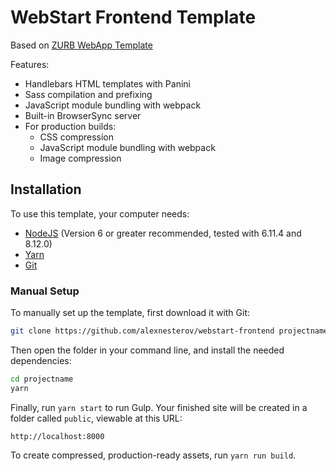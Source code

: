 # WebStart Frontend Template
Based on [ZURB WebApp Template](https://github.com/zurb/foundation-zurb-template)

Features:

- Handlebars HTML templates with Panini
- Sass compilation and prefixing
- JavaScript module bundling with webpack
- Built-in BrowserSync server
- For production builds:
  - CSS compression
  - JavaScript module bundling with webpack
  - Image compression

## Installation

To use this template, your computer needs:

- [NodeJS](https://nodejs.org/en/) (Version 6 or greater recommended, tested with 6.11.4 and 8.12.0)
- [Yarn](https://yarnpkg.com/)
- [Git](https://git-scm.com/)

### Manual Setup

To manually set up the template, first download it with Git:

```bash
git clone https://github.com/alexnesterov/webstart-frontend projectname
```

Then open the folder in your command line, and install the needed dependencies:

```bash
cd projectname
yarn
```

Finally, run `yarn start` to run Gulp. Your finished site will be created in a folder called `public`, viewable at this URL:

```
http://localhost:8000
```

To create compressed, production-ready assets, run `yarn run build`.
